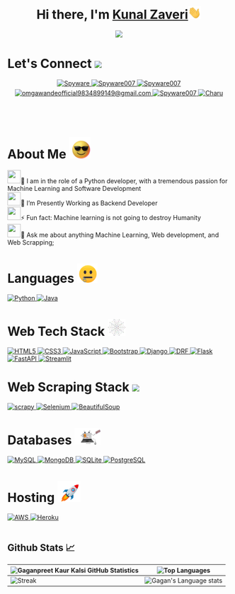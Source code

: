 <h1 align="center">Hi there, I'm <a target="_blank" href="https://github.com/kz2511">Kunal Zaveri</a><img src="https://github.com/ABSphreak/ABSphreak/blob/master/gifs/Hi.gif" width="30px"></h1></h1>
<p align="center">
  <a href="https://github.com/Spyware007/readme-typing-svg">
    <img src="https://readme-typing-svg.herokuapp.com/?lines=Passionate%20Software%20Developer;Backend%20Developer;Self-taught%20Programmer;1.5%20years%20of%20coding%20experience;&font=Fira%20Code&center=true&width=440&height=45&color=800080&vCenter=true&size=22">
  </a>
</p>

# Let's Connect <img src="https://raw.githubusercontent.com/ShahriarShafin/ShahriarShafin/main/Assets/handshake.gif" height="38px">

<div align="center">
 <a href="https://www.linkedin.com/in/kz2511/" target="_blank">
<img src=https://img.shields.io/badge/linkedin-%231E77B5.svg?&style=for-the-badge&logo=linkedin&logoColor=white alt=Spyware linkedin style="margin-bottom: 5px;" />
</a>
  
 <a href="https://github.com/kz2511" target="_blank">
<img src=https://img.shields.io/badge/GitHub-100000?style=for-the-badge&logo=github&logoColor=white alt=Spyware007 GitHub style="margin-bottom: 5px;" />
</a>
  
 <a href="https://twitter.com/KunalZaveri6?s=08" target="_blank">
<img src=https://img.shields.io/badge/twitter-%2300acee.svg?&style=for-the-badge&logo=twitter&logoColor=white alt=Spyware007 twitter style="margin-bottom: 5px;" />
</a>
<a href="mailto:kunalzaveri11@gmail.com" target="_blank">
<img src="https://img.shields.io/badge/Gmail-D14836?style=for-the-badge&logo=gmail&logoColor=white" alt=omgawandeofficial9834899149@gmail.com mail style="margin-bottom: 5px;" />
</a>

<a href="https://www.instagram.com/kunal_251199/" target="_blank">
<img src=https://img.shields.io/badge/Instagram-E4405F?style=for-the-badge&logo=instagram&logoColor=white alt=Spyware007 Instagram style="margin-bottom: 5px;" />
</a>

<a href="https://www.facebook.com/kunal.zaveri.54" target="_blank">
<img src=https://img.shields.io/badge/Facebook-1877F2?style=for-the-badge&logo=facebook&logoColor=white alt=Charu Facebook style="margin-bottom: 5px;" />
</a>
</div>

<br><br>
# About Me <img src="https://github.com/kz2511/kz2511/blob/main/Images/about.gif" height="48px">

<img src="https://github.com/Spyware007/Spyware007/blob/main/img/feather1.png" width="30" height="30">🔭 I am in the role of a Python developer, with a tremendous passion for Machine Learning and Software Development <br>
<img src="https://github.com/Spyware007/Spyware007/blob/main/img/feather2.png" width="30" height="30">🌱 I’m Presently Working as Backend Developer <br>
<img src="https://github.com/Spyware007/Spyware007/blob/main/img/feather1.png" width="30" height="30">⚡ Fun fact: Machine learning is not going to destroy Humanity<br>
<img src="https://github.com/Spyware007/Spyware007/blob/main/img/feather2.png" width="30" height="30">💬 Ask me about anything Machine Learning, Web development, and Web Scrapping;<br>

# Languages <img src="https://github.com/kz2511/kz2511/blob/main/Images/language.gif" height="44px">
<p> 
<a href="https://docs.python.org/3/" target="_blank">
  <img alt="Python" src="https://img.shields.io/badge/python-%2314354C.svg?style=for-the-badge&logo=python&logoColor=white"/>
</a>
<a href="https://docs.oracle.com/en/java/" target="_blank">
  <img alt="Java" src="https://img.shields.io/badge/java-%23ED8B00.svg?&style=for-the-badge&logo=java&logoColor=white" />
</a>
</p>


# Web Tech Stack <img src="https://github.com/kz2511/kz2511/blob/main/Images/web.gif" height="38px">
<div align="left">
<a href="https://developer.mozilla.org/en-US/docs/Web/HTML" target="_blank">
  <img alt="HTML5" src="https://img.shields.io/badge/html5-%23E34F26.svg?style=for-the-badge&logo=html5&logoColor=white"/>
</a>

<a href="https://developer.mozilla.org/en-US/docs/Web/CSS" target="_blank">
  <img alt="CSS3" src="https://img.shields.io/badge/css3-%231572B6.svg?style=for-the-badge&logo=css3&logoColor=white"/> 
</a>

<a href="https://developer.mozilla.org/en-US/docs/Web/JavaScript" target="_blank">
  <img alt="JavaScript" src="https://img.shields.io/badge/javascript-%23323330.svg?style=for-the-badge&logo=javascript&logoColor=%23F7DF1E"/> 
</a>

<a href="https://getbootstrap.com/docs/" target="_blank">
  <img alt="Bootstrap" src="https://img.shields.io/badge/bootstrap-%23563D7C.svg?style=for-the-badge&logo=bootstrap&logoColor=white"/>
</a>

<a href="https://docs.djangoproject.com/en/stable/" target="_blank">
  <img alt="Django" src="https://img.shields.io/badge/Django-%23092E20.svg?style=for-the-badge&logo=django&logoColor=white">
</a>

<a href="https://www.django-rest-framework.org/" target="_blank">
  <img alt="DRF" src="https://img.shields.io/badge/Django%20REST%20framework-%23092E20.svg?style=for-the-badge&logo=django&logoColor=white">
</a>

<a href="https://flask.palletsprojects.com/en/2.1.x/" target="_blank">
  <img alt="Flask" src="https://img.shields.io/badge/Flask-%23000000.svg?style=for-the-badge&logo=flask&logoColor=white">
</a>

<a href="https://fastapi.tiangolo.com/" target="_blank">
  <img alt="FastAPI" src="https://img.shields.io/badge/FastAPI-%230170FE.svg?style=for-the-badge&logo=fastapi&logoColor=white">
</a>

<a href="https://docs.streamlit.io/stable/" target="_blank">
  <img alt="Streamlit" src="https://img.shields.io/badge/Streamlit-%2364CAFF.svg?style=for-the-badge&logo=streamlit&logoColor=white">
</a>
</div>


# Web Scraping Stack <img src="https://media.giphy.com/media/2yzGTewUsGil0LFCTv/giphy.gif" height="38px">
<a href="https://docs.scrapy.org/en/latest/" target="_blank">
  <img alt="scrapy" src="https://img.shields.io/badge/Scrapy-%23025E8C.svg?style=for-the-badge&logo=scrapy&logoColor=white">
</a>
<a href="https://selenium-python.readthedocs.io/index.html" target="_blank">
  <img alt="Selenium" src="https://img.shields.io/badge/Selenium-%234EA94B.svg?style=for-the-badge&logo=selenium&logoColor=white">
</a>
<a href="https://beautiful-soup-4.readthedocs.io/en/latest/" target="_blank">
  <img alt="BeautifulSoup" src="https://img.shields.io/badge/BeautifulSoup-%234C4C4D.svg?style=for-the-badge&logo=beautifulsoup&logoColor=white">
</a>


# Databases <img src="https://github.com/kz2511/kz2511/blob/main/Images/database.gif" height="38px">
<div align="left">
 <a href="https://dev.mysql.com/doc/" target="_blank">
  <img alt="MySQL" src="https://img.shields.io/badge/mysql-%2300f.svg?style=for-the-badge&logo=mysql&logoColor=white"/>
</a>

<a href="https://docs.mongodb.com/" target="_blank">
  <img alt="MongoDB" src ="https://img.shields.io/badge/MongoDB-4EA94B?style=for-the-badge&logo=mongodb&logoColor=white"/>
</a>

<a href="https://www.sqlite.org/docs.html" target="_blank">
  <img alt="SQLite" src ="https://img.shields.io/badge/sqlite-%2307405e.svg?style=for-the-badge&logo=sqlite&logoColor=white"/>
</a>

<a href="https://www.postgresql.org/docs/" target="_blank">
  <img alt="PostgreSQL" src ="https://img.shields.io/badge/PostgreSQL-316192?style=for-the-badge&logo=postgresql&logoColor=white"/>
</a>

</div>

# Hosting <img src="https://github.com/kz2511/kz2511/blob/main/Images/rocket.gif" height="48px">

<div align="left">
 <a href="https://aws.amazon.com/documentation/" target="_blank">
  <img alt="AWS" src="https://img.shields.io/badge/Amazon_AWS-FF9900?style=for-the-badge&logo=amazonaws&logoColor=white"/>
</a>
<a href="https://devcenter.heroku.com/" target="_blank">
  <img alt="Heroku" src="https://img.shields.io/badge/heroku-%23430098.svg?style=for-the-badge&logo=heroku&logoColor=white"/>
</a>
</div><br/>



<h2>Github Stats 📈</h2>


| ![Gaganpreet Kaur Kalsi GitHub Statistics](https://github-readme-stats.vercel.app/api?username=kz2511&show_icons=true) | ![Top Languages](https://github-readme-stats.vercel.app/api/top-langs/?username=kz2511) |
| --- | --- |
| ![Streak](https://github-readme-streak-stats.herokuapp.com/?user=kz2511&light&hide_border=true&line_height=27&width=20) | ![Gagan's Language stats](https://github-readme-stats-eight-theta.vercel.app/api/top-langs/?username=kz2511&layout=compact&langs_count=8&hide_border=true) | 


<br>
<br>
